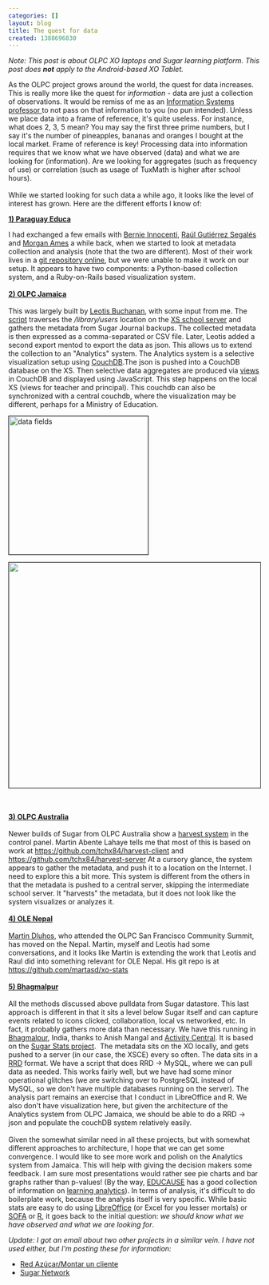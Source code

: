 ```yaml
---
categories: []
layout: blog
title: The quest for data
created: 1388696830
---
```

<p><em>Note: This post is about OLPC XO laptops and Sugar learning platform. This post does <strong>not</strong> apply to the Android-based XO Tablet.</em></p>
<p>As the OLPC project grows around the world, the quest for data increases. This is really more like the quest for <em>information</em> - data are just a collection of observations.<span> It would be remiss of me as an <a href="http://verma.sfsu.edu/" target="_blank">Information Systems professor </a>to not pass on that information</span> to you (no pun intended). Unless we place data into a frame of reference, it&#39;s quite useless. For instance, what does 2, 3, 5 mean? You may say the first three prime numbers, but I say it&#39;s the number of pineapples, bananas and oranges I bought at the local market. Frame of reference is key! Processing data into information requires that we know what we have observed (data) and what we are looking for (information). Are we looking for aggregates (such as frequency of use) or correlation (such as usage of TuxMath is higher after school hours).<br />
	<br />
	While we started looking for such data a while ago, it looks like the level of interest has grown. Here are the different efforts I know of:</p>
<p><strong><a href="http://paraguayeduca.org" target="_blank">1) Paraguay Educa</a></strong></p>
<p>I had exchanged a few emails with <a href="http://codewiz.org/" target="_blank">Bernie Innocenti</a>, <a href="http://www.linkedin.com/pub/ra%C3%BAl-guti%C3%A9rrez-segal%C3%A9s/23/720/535" target="_blank">Ra&uacute;l Guti&eacute;rrez Segal&eacute;s</a> and <a href="https://webfiles.uci.edu/mgames/" target="_blank">Morgan Ames</a> a while back, when we started to look at metadata collection and analysis (note that the two are different). Most of their work lives in a <a href="http://gitorious.paraguayeduca.org/get-journal-stats" target="_blank">git repository online</a>, but we were unable to make it work on our setup. It appears to have two components: a Python-based collection system, and a Ruby-on-Rails based visualization system.<br />
	<br />
	<strong><a href="http://olpcjamaica.org.jm/" target="_blank">2) OLPC Jamaica</a></strong><br />
	<br />
	This was largely built by <a href="https://github.com/Leotis" target="_blank">Leotis Buchanan</a>, with some input from me. The <a href="https://github.com/Leotis/olpc_journal_processor" target="_blank">script</a> traverses the <em>/library/users</em> location on the <a href="http://wiki.laptop.org/go/School_server" target="_blank">XS school server</a> and gathers the metadata from Sugar Journal backups. The collected metadata is then expressed as a comma-separated or CSV file. Later, Leotis added a second export mentod to export the data as json. This allows us to extend the collection to an &quot;Analytics&quot; system. The Analytics system is a selective visualization setup using <a href="https://couchdb.apache.org/" target="_blank">CouchDB</a>.The json is pushed into a CouchDB database on the XS. Then selective data aggregates are produced via <a href="https://wiki.apache.org/couchdb/Introduction_to_CouchDB_views" target="_blank">views</a> in CouchDB and displayed using JavaScript. This step happens on the local XS (views for teacher and principal). This couchdb can also be synchronized with a central couchdb, where the visualization may be different, perhaps for a Ministry of Education.</p>
<p><img alt="data fields" src="http://184.106.206.200/commons/sites/default/files/screenshot_from_2013-08-12_115649.png" style="width: 279px; height: 277px; border-width: 1px; border-style: solid;" /></p>
<p><img alt="" src="{{ site.baseurl }}/sites/default/files/u8/analytics.png" style="width: 601px; height: 451px; border-width: 1px; border-style: solid;" /><br />
	<br />
	&nbsp;</p>
<p><a href="https://www.laptop.org.au" target="_blank"><strong>3) OLPC Australia</strong></a><br />
	<br />
	Newer builds of Sugar from OLPC Australia show a <a href="http://wiki.sugarlabs.org/go/Harvest" target="_blank">harvest system</a> in the control panel. Martin Abente Lahaye tells me that most of this is based on work at <a class="external free" href="https://github.com/tchx84/harvest-client" rel="nofollow">https://github.com/tchx84/harvest-client</a> and <a class="external free" href="https://github.com/tchx84/harvest-server" rel="nofollow">https://github.com/tchx84/harvest-server</a> At a cursory glance, the system appears to gather the metadata, and push it to a location on the Internet. I need to explore this a bit more. This system is different from the others in that the metadata is pushed to a central server, skipping the intermediate school server. It &quot;harvests&quot; the metadata, but it does not look like the system visualizes or analyzes it.<br />
	<br />
	<strong><a href="http://www.olenepal.org/">4) OLE Nepal</a></strong><br />
	<br />
	<a href="https://github.com/martasd" target="_blank">Martin Dluhos</a>, who attended the OLPC San Francisco Community Summit, has moved on the Nepal. Martin, myself and Leotis had some conversations, and it looks like Martin is extending the work that Leotis and Raul did into something relevant for OLE Nepal. His git repo is at <a href="https://github.com/martasd/xo-stats" target="_blank">https://github.com/martasd/xo-stats</a><br />
	<br />
	<strong><a href="http://bhagmalpur.wordpress.com/" target="_blank">5) Bhagmalpur</a></strong><br />
	<br />
	All the methods discussed above pulldata from Sugar datastore. This last approach is different in that it sits a level below Sugar itself and can capture events related to icons clicked, collaboration, local vs networked, etc. In fact, it probably gathers more data than necessary. We have this running in <a href="http://tinyurl.com/bhagmalpur" target="_blank">Bhagmalpur</a>, India, thanks to Anish Mangal and <a href="http://activitycentral.com/" target="_blank">Activity Central</a>. It is based on the <a href="http://wiki.sugarlabs.org/go/Platform_Team/sugar-stats" target="_blank">Sugar Stats project</a>.&nbsp; The metadata sits on the XO locally, and gets pushed to a server (in our case, the XSCE) every so often. The data sits in a <a href="https://en.wikipedia.org/wiki/RRDtool" target="_blank">RRD</a> format. We have a script that does RRD -&gt; MySQL, where we can pull data as needed. This works fairly well, but we have had some minor operational glitches (we are switching over to PostgreSQL instead of MySQL, so we don&#39;t have multiple databases running on the server). The analysis part remains an exercise that I conduct in LibreOffice and R. We also don&#39;t have visualization here, but given the architecture of the Analytics system from OLPC Jamaica, we should be able to do a RRD -&gt; json and populate the couchDB system relatively easily.<br />
	<br />
	Given the somewhat similar need in all these projects, but with somewhat different approaches to architecture, I hope that we can get some convergence. I would like to see more work and polish on the Analytics system from Jamaica. This will help with giving the decision makers some feedback. I am sure most presentations would rather see pie charts and bar graphs rather than p-values! (By the way, <a href="http://www.educause.edu/" target="_blank">EDUCAUSE</a> has a good collection of information on <a href="http://www.educause.edu/library/learning-analytics" target="_blank">learning analytics</a>). In terms of analysis, it&#39;s difficult to do boilerplate work, because the analysis itself is very specific. While basic stats are easy to do using <a href="http://www.libreoffice.org" target="_blank">LibreOffice</a> (or Excel for you lesser mortals) or <a href="http://www.sofastatistics.com/" target="_blank">SOFA</a> or <a href="http://www.r-project.org/" target="_blank">R</a>, it goes back to the initial question: <em>we should know what we have observed and what we are looking for</em>.</p>
<p><em>Update: I got an email about two other projects in a similar vein. I have not used either, but I&#39;m posting these for information: </em></p>
<ul>
	<li>
		<a href="http://pe.sugarlabs.org/ir/Red%20Az%C3%BAcar/Montar%20un%20cliente" target="_blank">Red Az&uacute;car/Montar un cliente</a></li>
	<li>
		<a href="http://network-testing.sugarlabs.org/context?type=all&amp;page=1" target="_blank">Sugar Network</a></li>
</ul>
<div id="cke_pastebin" style="position: absolute; top: 108px; width: 1px; height: 1px; overflow: hidden; left: -1000px;">
	&nbsp;</div>
